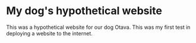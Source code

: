 # My dog's hypothetical website

This was a hypothetical website for our dog Otava. This was my first test in deploying a website to the internet.

